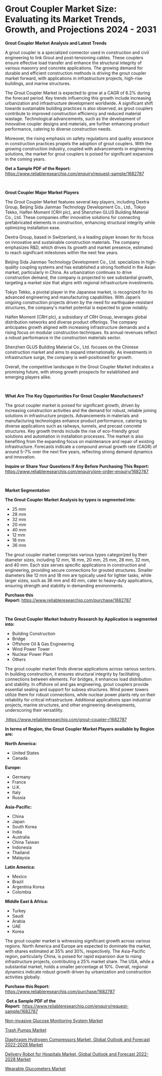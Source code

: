 <p><h1>Grout Coupler Market Size: Evaluating its Market Trends, Growth, and Projections 2024 - 2031</h1></p><p><strong>Grout Coupler Market Analysis and Latest Trends</strong></p>
<p><p>A grout coupler is a specialized connector used in construction and civil engineering to link Grout and post-tensioning cables. These couplers ensure effective load transfer and enhance the structural integrity of various masonry and concrete applications. The growing demand for durable and efficient construction methods is driving the grout coupler market forward, with applications in infrastructure projects, high-rise buildings, and marine structures.</p><p>The Grout Coupler Market is expected to grow at a CAGR of 6.2% during the forecast period. Key trends influencing this growth include increasing urbanization and infrastructure development worldwide. A significant shift towards sustainable building practices is also observed, as grout couplers contribute to improved construction efficiency and reduced material wastage. Technological advancements, such as the development of innovative coupler designs and materials, are further enhancing product performance, catering to diverse construction needs. </p><p>Moreover, the rising emphasis on safety regulations and quality assurance in construction practices propels the adoption of grout couplers. With the growing construction industry, coupled with advancements in engineering solutions, the market for grout couplers is poised for significant expansion in the coming years.</p></p>
<p><strong>Get a Sample PDF of the Report:&nbsp;</strong> <a href="https://www.reliableresearchiq.com/enquiry/request-sample/1682787?utm_campaign=1137&utm_medium=2&utm_source=Github&utm_content=ia&utm_term=15102024&utm_id=grout-coupler">https://www.reliableresearchiq.com/enquiry/request-sample/1682787</a></p>
<p>&nbsp;</p>
<p><strong>Grout Coupler Major Market Players</strong></p>
<p><p>The Grout Coupler Market features several key players, including Dextra Group, Beijing Sida Jianmao Technology Development Co., Ltd., Tokyo Tekko, Halfen Moment (CRH plc), and Shenzhen GLUS Building Material Co., Ltd. These companies offer innovative solutions for connecting prefabricated elements in construction, enhancing structural integrity while optimizing installation ease.</p><p>Dextra Group, based in Switzerland, is a leading player known for its focus on innovative and sustainable construction materials. The company emphasizes R&D, which drives its growth and market presence, estimated to reach significant milestones within the next few years.</p><p>Beijing Sida Jianmao Technology Development Co., Ltd. specializes in high-quality coupling systems and has established a strong foothold in the Asian market, particularly in China. As urbanization continues to drive construction demand, the company is projected to see substantial growth, targeting a market size that aligns with regional infrastructure investments.</p><p>Tokyo Tekko, a pivotal player in the Japanese market, is recognized for its advanced engineering and manufacturing capabilities. With Japan’s ongoing construction projects driven by the need for earthquake-resistant structures, the company's market potential is expected to grow notably.</p><p>Halfen Moment (CRH plc), a subsidiary of CRH Group, leverages global distribution networks and diverse product offerings. The company anticipates growth aligned with increasing infrastructure demands and a rising focus on modular construction techniques. Its annual revenues reflect a robust performance in the construction materials sector.</p><p>Shenzhen GLUS Building Material Co., Ltd. focuses on the Chinese construction market and aims to expand internationally. As investments in infrastructure surge, the company is well-positioned for growth.</p><p>Overall, the competitive landscape in the Grout Coupler Market indicates a promising future, with strong growth prospects for established and emerging players alike.</p></p>
<p>&nbsp;</p>
<p><strong>What Are The Key Opportunities For Grout Coupler Manufacturers?</strong></p>
<p><p>The grout coupler market is poised for significant growth, driven by increasing construction activities and the demand for robust, reliable joining solutions in infrastructure projects. Advancements in materials and manufacturing technologies enhance product performance, catering to diverse applications such as railways, tunnels, and precast concrete structures. Key growth trends include the rise of eco-friendly grout solutions and automation in installation processes. The market is also benefiting from the expanding focus on maintenance and repair of existing infrastructure. Forecasts indicate a compound annual growth rate (CAGR) of around 5-7% over the next five years, reflecting strong demand dynamics and innovation.</p></p>
<p><strong>Inquire or Share Your Questions If Any Before Purchasing This Report:</strong> <a href="https://www.reliableresearchiq.com/enquiry/pre-order-enquiry/1682787?utm_campaign=1137&utm_medium=2&utm_source=Github&utm_content=ia&utm_term=15102024&utm_id=grout-coupler">https://www.reliableresearchiq.com/enquiry/pre-order-enquiry/1682787</a></p>
<p>&nbsp;</p>
<p><strong>Market Segmentation</strong></p>
<p><strong>The Grout Coupler Market Analysis by types is segmented into:</strong></p>
<p><ul><li>25 mm</li><li>28 mm</li><li>32 mm</li><li>20 mm</li><li>40 mm</li><li>12 mm</li><li>18 mm</li><li>36 mm</li></ul></p>
<p><p>The grout coupler market comprises various types categorized by their diameter sizes, including 12 mm, 18 mm, 20 mm, 25 mm, 28 mm, 32 mm, and 40 mm. Each size serves specific applications in construction and engineering, providing secure connections for grouted structures. Smaller diameters like 12 mm and 18 mm are typically used for lighter tasks, while larger sizes, such as 36 mm and 40 mm, cater to heavy-duty applications, ensuring strength and stability in demanding environments.</p></p>
<p><strong>Purchase this Report:&nbsp;</strong><a href="https://www.reliableresearchiq.com/purchase/1682787?utm_campaign=1137&utm_medium=2&utm_source=Github&utm_content=ia&utm_term=15102024&utm_id=grout-coupler">https://www.reliableresearchiq.com/purchase/1682787</a></p>
<p>&nbsp;</p>
<p><strong>The Grout Coupler Market Industry Research by Application is segmented into:</strong></p>
<p><ul><li>Building Construction</li><li>Bridge</li><li>Offshore Oil & Gas Engineering</li><li>Wind Power Tower</li><li>Nuclear Power Plant</li><li>Others</li></ul></p>
<p><p>The grout coupler market finds diverse applications across various sectors. In building construction, it ensures structural integrity by facilitating connections between elements. For bridges, it enhances load distribution and stability. In offshore oil and gas engineering, grout couplers provide essential sealing and support for subsea structures. Wind power towers utilize them for robust connections, while nuclear power plants rely on their reliability for critical infrastructure. Additional applications span industrial projects, marine structures, and other engineering developments, underscoring their versatility.</p></p>
<p><a href="https://www.reliableresearchiq.com/grout-coupler-r1682787?utm_campaign=1137&utm_medium=2&utm_source=Github&utm_content=ia&utm_term=15102024&utm_id=grout-coupler">&nbsp;https://www.reliableresearchiq.com/grout-coupler-r1682787</a></p>
<p><strong>In terms of Region, the Grout Coupler Market Players available by Region are:</strong></p>
<p>
    <p> <strong> North America: </strong>
        <ul>
            <li>United States</li>
            <li>Canada</li>
        </ul>
        </p> 
    <p> <strong> Europe: </strong>
        <ul>
            <li>Germany</li>
            <li>France</li>
            <li>U.K.</li>
            <li>Italy</li>
            <li>Russia</li>
        </ul>
        </p> 
    <p> <strong> Asia-Pacific: </strong>
        <ul>
            <li>China</li>
            <li>Japan</li>
            <li>South Korea</li>
            <li>India</li>
            <li>Australia</li>
            <li>China Taiwan</li>
            <li>Indonesia</li>
            <li>Thailand</li>
            <li>Malaysia</li>
        </ul>
        </p> 
    <p> <strong> Latin America: </strong>
        <ul>
            <li>Mexico</li>
            <li>Brazil</li>
            <li>Argentina Korea</li>
            <li>Colombia</li>
        </ul>
        </p> 
    <p> <strong> Middle East & Africa: </strong>
        <ul>
            <li>Turkey</li>
            <li>Saudi</li>
            <li>Arabia</li>
            <li>UAE</li>
            <li>Korea</li>
        </ul>
    </p>
    </p>
<p><p>The grout coupler market is witnessing significant growth across various regions. North America and Europe are expected to dominate the market, with shares estimated at 35% and 30%, respectively. The Asia-Pacific region, particularly China, is poised for rapid expansion due to rising infrastructure projects, contributing a 25% market share. The USA, while a substantial market, holds a smaller percentage at 10%. Overall, regional dynamics indicate robust growth driven by urbanization and construction activities globally.</p></p>
<p><strong>Purchase this Report: </strong><a href="https://www.reliableresearchiq.com/purchase/1682787?utm_campaign=1137&utm_medium=2&utm_source=Github&utm_content=ia&utm_term=15102024&utm_id=grout-coupler">https://www.reliableresearchiq.com/purchase/1682787</a></p>
<p>&nbsp;<strong>Get a Sample PDF of the Report:&nbsp;&nbsp;</strong><a href="https://www.reliableresearchiq.com/enquiry/request-sample/1682787?utm_campaign=1137&utm_medium=2&utm_source=Github&utm_content=ia&utm_term=15102024&utm_id=grout-coupler">https://www.reliableresearchiq.com/enquiry/request-sample/1682787</a></p>
<p><strong></strong></p>
<p><p><a href="https://github.com/whitbyuhringenn/Market-Research-Report-List-1/blob/main/non-invasive-glucose-monitoring-system-market.md?utm_campaign=1137&utm_medium=2&utm_source=Github&utm_content=ia&utm_term=15102024&utm_id=grout-coupler">Non-invasive Glucose Monitoring System Market</a></p><p><a href="https://issuu.com/reportprime-2/docs/trash-pumps-market-size-2030.pptx_6b574e9a357bb8?utm_campaign=1137&utm_medium=2&utm_source=Github&utm_content=ia&utm_term=15102024&utm_id=grout-coupler">Trash Pumps Market</a></p><p><a href="https://www.linkedin.com/pulse/diaphragm-hydrogen-compressors-market-global-outlook-forecast-eldde?utm_campaign=1137&utm_medium=2&utm_source=Github&utm_content=ia&utm_term=15102024&utm_id=grout-coupler">Diaphragm Hydrogen Compressors Market, Global Outlook and Forecast 2022-2028 Market</a></p><p><a href="https://www.linkedin.com/pulse/evolution-delivery-robot-hospitals-market-global-outlook-v8fae?utm_campaign=1137&utm_medium=2&utm_source=Github&utm_content=ia&utm_term=15102024&utm_id=grout-coupler">Delivery Robot for Hospitals Market, Global Outlook and Forecast 2022-2028 Market</a></p><p><a href="https://github.com/burdgexaraeqn/Market-Research-Report-List-1/blob/main/wearable-glucometers-market.md?utm_campaign=1137&utm_medium=2&utm_source=Github&utm_content=ia&utm_term=15102024&utm_id=grout-coupler">Wearable Glucometers Market</a></p></p>